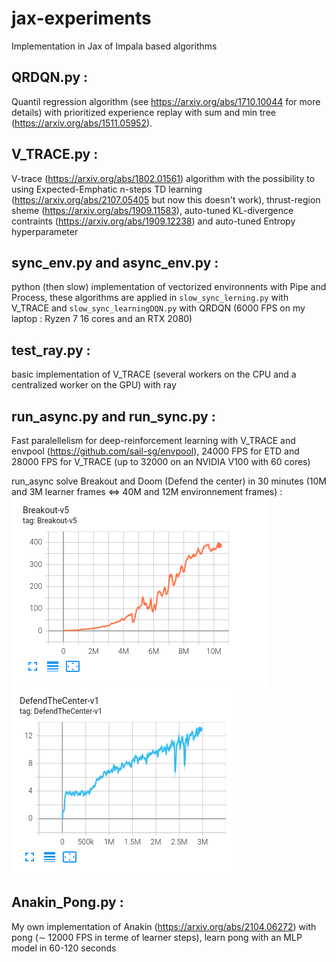 # jax-experiments

Implementation in Jax of Impala based algorithms

## QRDQN.py : 
Quantil regression algorithm (see https://arxiv.org/abs/1710.10044 for more details) with prioritized experience replay with sum and min tree (https://arxiv.org/abs/1511.05952).

## V_TRACE.py : 

V-trace (https://arxiv.org/abs/1802.01561) algorithm with the possibility to using Expected-Emphatic n-steps TD learning (https://arxiv.org/abs/2107.05405 but now this doesn't work), thrust-region sheme (https://arxiv.org/abs/1909.11583), auto-tuned KL-divergence contraints (https://arxiv.org/abs/1909.12238) and auto-tuned Entropy hyperparameter

## sync_env.py and async_env.py :
python (then slow) implementation of vectorized environnents with Pipe and Process, these algorithms are applied in `slow_sync_lerning.py` with V_TRACE and `slow_sync_learningDQN.py` with QRDQN (6000 FPS on my laptop : Ryzen 7 16 cores and an RTX 2080)

## test_ray.py :
basic implementation of V_TRACE (several workers on the CPU and a centralized worker on the GPU) with ray

## run_async.py and run_sync.py : 
Fast paralellelism for deep-reinforcement learning with V_TRACE and envpool (https://github.com/sail-sg/envpool), 24000 FPS for ETD and 28000 FPS for V_TRACE (up to 32000 on an NVIDIA V100 with 60 cores)

run_async solve Breakout and Doom (Defend the center) in 30 minutes (10M and 3M learner frames $\Leftrightarrow$ 40M and 12M environnement frames) :  
![](images/V_TRACE_Breakout.png)
![](images/V_TRACE_DefendTheCenter.png)

## Anakin_Pong.py : 

My own implementation of Anakin (https://arxiv.org/abs/2104.06272) with pong ($\sim$ 12000 FPS in terme of learner steps), learn pong with an MLP model in 60-120 seconds

